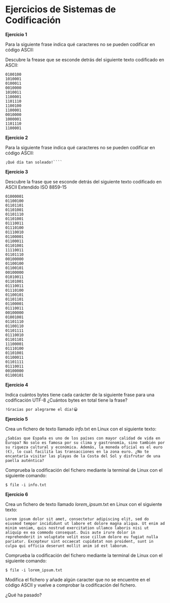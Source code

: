 # Ejercicios de Sistemas de Codificación

__Ejercicio 1__

Para la siguiente frase indica qué caracteres no se pueden codificar en código ASCII:

Descubre la frease que se esconde detrás del siguiente texto codificado en ASCII:

```
0100100
1010001
0100011
0010000
1010011
1100001
1101110
1100100
1100001
0010000
1000001
1101110
1100001
```

__Ejercicio 2__

Para la siguiente frase indica qué caracteres no se pueden codificar en código ASCII:

```
¡Qué día tan soleado!````
```

__Ejercicio 3__

Descubre la frase que se esconde detrás del siguiente texto codificado en ASCII Extendido ISO 8859-15

```
01000001
01100100
01101101
01101001
01101110
01101001
01110011
01110100
01110010
01100001
01100011
01101001
11110011
01101110
00100000
01100100
01100101
00100000
01010011
01101001
01110011
01110100
01100101
01101101
01100001
01110011
00100000
01001001
01101110
01100110
01101111
01110010
01101101
11100001
01110100
01101001
01100011
01101111
01110011
00100000
01100101
```
__Ejercicio 4__

Indica cuántos bytes tiene cada carácter de la siguiente frase para una codificación UTF-8 ¿Cuántos bytes en total tiene la frase?

```
!Gracias por alegrarme el día!😀
```

__Ejercicio 5__

Crea un fichero de texto llamado _info_.txt en Linux con el siguiente texto:

```
¿Sabías que España es uno de los países con mayor calidad de vida en Europa? No solo es famosa por su clima y gastronomía, sino también por su riqueza cultural y económica. Además, la moneda oficial es el euro (€), lo cual facilita las transacciones en la zona euro. ¿No te encantaría visitar las playas de la Costa del Sol y disfrutar de una paella auténtica?
```

Comprueba la codificación del fichero mediante la terminal de Linux con el siguiente comando:

```
$ file -i info.txt 
```

__Ejercicio 6__

Crea un fichero de texto llamado _lorem_ipsum_.txt en Linux con el siguiente texto:

```
Lorem ipsum dolor sit amet, consectetur adipiscing elit, sed do eiusmod tempor incididunt ut labore et dolore magna aliqua. Ut enim ad minim veniam, quis nostrud exercitation ullamco laboris nisi ut aliquip ex ea commodo consequat. Duis aute irure dolor in reprehenderit in voluptate velit esse cillum dolore eu fugiat nulla pariatur. Excepteur sint occaecat cupidatat non proident, sunt in culpa qui officia deserunt mollit anim id est laborum.
```

Comprueba la codificación del fichero mediante la terminal de Linux con el siguiente comando:

```
$ file -i lorem_ipsum.txt 
```

Modifica el fichero y añade algún caracter que no se encuentre en el código ASCII y vuelve a comprobar la codificación del fichero.

¿Qué ha pasado?
